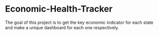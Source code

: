 # Economic-Health-Tracker
The goal of this project is to get the key economic indicator for each state and make a unique dashboard for each one respectively. 
